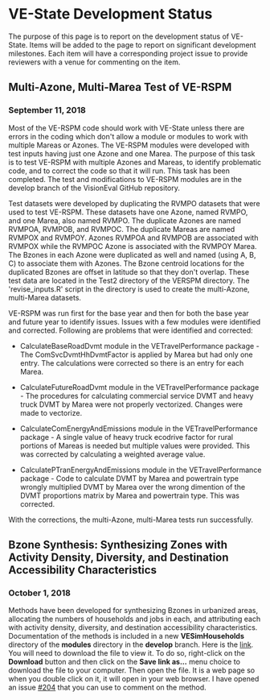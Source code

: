 # VE-State Development Status
The purpose of this page is to report on the development status of VE-State. Items will be added to the page to report on significant development milestones. Each item will have a corresponding project issue to provide reviewers with a venue for commenting on the item.

## Multi-Azone, Multi-Marea Test of VE-RSPM
### September 11, 2018
Most of the VE-RSPM code should work with VE-State unless there are errors in the coding which don't allow a module or modules to work with multiple Mareas or Azones. The VE-RSPM modules were developed with test inputs having just one Azone and one Marea. The purpose of this task is to test VE-RSPM with multiple Azones and Mareas, to identify problematic code, and to correct the code so that it will run. This task has been completed. The test and modifications to VE-RSPM modules are in the develop branch of the VisionEval GitHub repository.  

Test datasets were developed by duplicating the RVMPO datasets that were used to test VE-RSPM. These datasets have one Azone, named RVMPO, and one Marea, also named RVMPO. The duplicate Azones are named RVMPOA, RVMPOB, and RVMPOC. The duplicate Mareas are named RVMPOX and RVMPOY. Azones RVMPOA and RVMPOB are associated with RVMPOX while the RVMPOC Azone is associated with the RVMPOY Marea. The Bzones in each Azone were duplicated as well and named (using A, B, C) to associate them with Azones. The Bzone centroid locations for the duplicated Bzones are offset in latitude so that they don't overlap. These test data are located in the Test2 directory of the VERSPM directory. The 'revise_inputs.R' script in the directory is used to create the multi-Azone, multi-Marea datasets.  

VE-RSPM was run first for the base year and then for both the base year and future year to identify issues. Issues with a few modules were identified and corrected. Following are problems that were identified and corrected:  

* CalculateBaseRoadDvmt module in the VETravelPerformance package - The ComSvcDvmtHhDvmtFactor is applied by Marea but had only one entry. The calculations were corrected so there is an entry for each Marea.

* CalculateFutureRoadDvmt module in the VETravelPerformance package - The procedures for calculating commercial service DVMT and heavy truck DVMT by Marea were not properly vectorized. Changes were made to vectorize.

* CalculateComEnergyAndEmissions module in the VETravelPerformance package - A single value of heavy truck ecodrive factor for rural portions of Mareas is needed but multiple values were provided. This was corrected by calculating a weighted average value.  

* CalculatePTranEnergyAndEmissions module in the VETravelPerformance package - Code to calculate DVMT by Marea and powertrain type wrongly multiplied DVMT by Marea over the wrong dimention of the DVMT proportions matrix by Marea and powertrain type. This was corrected.  

With the corrections, the multi-Azone, multi-Marea tests run successfully.  

## Bzone Synthesis: Synthesizing Zones with Activity Density, Diversity, and Destination Accessibility Characteristics
### October 1, 2018
Methods have been developed for synthesizing Bzones in urbanized areas, allocating the numbers of households and jobs in each, and attributing each with activity density, diversity, and destination accessibility characteristics. Documentation of the methods is included in a new **VESimHouseholds** directory of the **modules** directory in the **develop** branch. Here is the [link](https://github.com/gregorbj/VisionEval/blob/develop/sources/modules/VESimLandUse/analyze_3Ds.html). You will need to download the file to view it. To do so, right-click on the **Download** button and then click on the **Save link as...** menu choice to download the file to your computer. Then open the file. It is a web page so when you double click on it, it will open in your web browser. I have opened an issue [#204](https://github.com/gregorbj/VisionEval/issues/204) that you can use to comment on the method.

